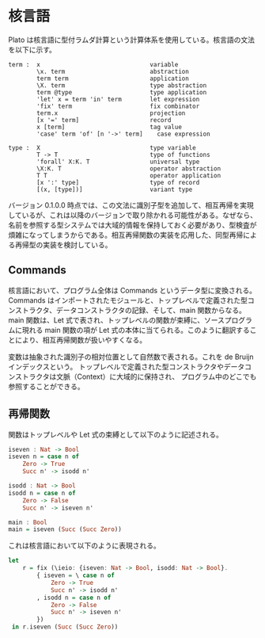 # 核言語

Plato は核言語に型付ラムダ計算という計算体系を使用している。核言語の文法を以下に示す。

```
term : 	x				                variable
	    \x. term	                    abstraction
	    term term			            application
	    \X. term		                type abstraction
	    term @type			            type application
	    'let' x = term 'in' term	    let expression
	    'fix' term			            fix combinator
	    term.x				            projection
	    [x '=' term]       		        record
	    x [term]			            tag value
        'case' term 'of' [n '->' term]    case expression

type :  X                               type variable
        T -> T                          type of functions
        'forall' X:K. T                 universal type
        \X:K. T                         operator abstraction
        T T                             operator application
        [x ':' type]                    type of record
        [(x, [type])]                   variant type
```

バージョン 0.1.0.0 時点では、この文法に識別子型を追加して、相互再帰を実現しているが、これは以降のバージョンで取り除かれる可能性がある。なぜなら、名前を参照する型システムでは大域的情報を保持しておく必要があり、型検査が煩雑になってしまうからである。相互再帰関数の実装を応用した、同型再帰による再帰型の実装を検討している。

## Commands

核言語において、プログラム全体は Commands というデータ型に変換される。
Commands はインポートされたモジュールと、トップレベルで定義された型コンストラクタ、データコンストラクタの記録、そして、main 関数からなる。main 関数は、Let 式で表され、トップレベルの関数が束縛に、ソースプログラムに現れる main 関数の項が Let 式の本体に当てられる。このように翻訳することにより、相互再帰関数が扱いやすくなる。

変数は抽象された識別子の相対位置として自然数で表される。これを de Bruijn インデックスという。
トップレベルで定義された型コンストラクタやデータコンストラクタは文脈（Context）に大域的に保持され、
プログラム中のどこでも参照することができる。

## 再帰関数

関数はトップレベルや Let 式の束縛として以下のように記述される。

```haskell
iseven : Nat -> Bool
iseven n = case n of
    Zero -> True
    Succ n' -> isodd n'

isodd : Nat -> Bool
isodd n = case n of
    Zero -> False
    Succ n' -> iseven n'

main : Bool
main = iseven (Succ (Succ Zero))
```

これは核言語において以下のように表現される。

```haskell
let
    r = fix (\ieio: {iseven: Nat -> Bool, isodd: Nat -> Bool}.
        { iseven = \ case n of
            Zero -> True
            Succ n' -> isodd n'
        , isodd n = case n of
            Zero -> False
            Succ n' -> iseven n'
        })
 in r.iseven (Succ (Succ Zero))
```
